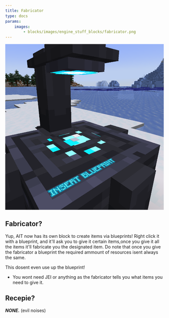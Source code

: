```yaml
---
title: Fabricator
type: docs
params:
    images:
        - blocks/images/engine_stuff_blocks/fabricator.png
---
```


![Fabricator Block](images/engine_stuff_blocks/fabricator.png)

## Fabricator?
Yup, AIT now has its own block to create items via blueprints!
Right click it with a blueprint, and it'll ask you to give it certain items,once you give it all the items it'll fabricate you the designated item.
Do note that once you give the fabricator a blueprint the required ammount of resources isent always the same.

This dosent even use up the blueprint!
* You wont need JEI or anything as the fabricator tells you what items you need to give it.

## Recepie?

***NONE.***
(evil noises)

